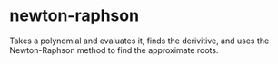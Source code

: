 # newton-raphson
Takes a polynomial and evaluates it, finds the derivitive, and uses the Newton-Raphson method to find the approximate roots.
